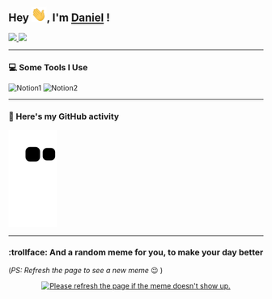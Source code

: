<h2>Hey <img  src="https://raw.githubusercontent.com/ABSphreak/ABSphreak/master/gifs/Hi.gif" width="30px">, I'm <a href="https://github.com/danielhuf">Daniel</a> !</h2>

<div style="display: flex; align-items: center;">
  <div style="flex: 1; display: inline-block;">
    <!-- GitHub profile card -->
    <a href="https://github.com/danielhuf">
      <img height="140em" src="https://github-readme-stats.vercel.app/api?username=danielhuf&show_icons=true&theme=tokyonight&include_all_commits=true&count_private=True"/>
      <img height="140em" src="https://github-readme-stats.vercel.app/api/top-langs/?username=danielhuf&layout=compact&langs_count=16&theme=tokyonight"/>
    </a>
  </div>
</div>

---

### 💻 Some Tools I Use
![Notion1](https://img.shields.io/badge/Notion-000000?style=for-the-badge&logo=notion&logoColor=white) ![Notion2](https://img.shields.io/badge/Notion-000000?style=for-the-badge&logo=notion&logoColor=white)
  
---

### 🚀 Here's my GitHub activity

![Snake animation](https://github.com/danielhuf/danielhuf/blob/output/github-contribution-grid-snake.svg)
  
---

### :trollface: And a random meme for you, to make your day better
(*PS: Refresh the page to see a new meme* :wink: )
  
<div align="center">
  <a href="https://github.com/techytushar/random-memer"><img src="https://random-memer-production-e671.up.railway.app/" title="Meme" alt="Please refresh the page if the meme doesn't show up." height="400"></a>
</div>
